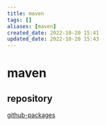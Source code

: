 ```yaml
---
title: maven
tags: []
aliases: [maven]
created_date: 2022-10-20 15:41
updated_date: 2022-10-20 15:43
---
```


# maven

## repository


 [ github-packages](https://raw.githubusercontent.com/yudady/spring-getting-started-guides/main/.github/workflows/build-devops01-maven-project.yml)
